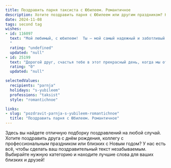 ```yaml
---
title: Поздравить парня таксиста с Юбилеем. Романтичное
description: Хотите поздравить парня с Юбилеем или другим праздником? Наш ИИ создаст незабываемое поздравление, а вы обязательно выделитесь среди других.  
date: 2024-11-08
tags: second tag
wishes:
- id: 116097
  text: "Мой любимый, с юбилеем!  Ты – мой самый надежный и заботливый таксист, который везет меня по дороге жизни, избегая всех ухабов и неожиданностей.  Твой путь полон километров, но в моем сердце ты всегда – самый близкий и желанный.  Пусть каждый новый день будет полон любви, счастья и приятных сюрпризов, а наша дорога вместе будет бесконечной и прекрасной.  Я люблю тебя!
  "
  rating: "undefined"
  updated: "null"
- id: 25199
  text: "Дорогой друг, счастья тебе в этот прекрасный день, когда мы отмечаем твой юбилей! Ты всегда был для меня не только надежным таксистом, но и настоящим другом, который всегда готов прийти на помощь. Пусть каждая твоя поездка приносит тебе не только радость от общения с людьми, но и новые волшебные моменты, которые оставят след в твоем сердце. Желаю тебе здоровья, счастья и новых интересных маршрутов в жизни. С днем рождения, мой дорогой!"
  rating: "0"
  updated: "null"

selectedValues:
  recipients: "parnja"
  holidays: "s-yubileem"
  professions: "taksist"
  style: "romantichnoe"

links:
- slug: "pozdravit-parnja-s-yubileem-romantichnoe"
  title: "Поздравить парня с Юбилеем. Романтичное"
---
```


Здесь вы найдете отличную подборку поздравлений на любой случай. 
Хотите поздравить друга с днём рождения, коллегу с профессиональным праздником или близких с Новым годом? У нас есть всё, чтобы сделать ваш поздравительный текст незабываемым. Выбирайте нужную категорию и находите лучшие слова для ваших близких и друзей!
